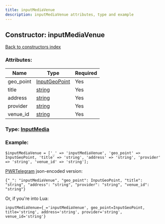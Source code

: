 ```yaml
---
title: inputMediaVenue
description: inputMediaVenue attributes, type and example
---
```

## Constructor: inputMediaVenue  
[Back to constructors index](index.md)



### Attributes:

| Name     |    Type       | Required |
|----------|---------------|----------|
|geo\_point|[InputGeoPoint](../types/InputGeoPoint.md) | Yes|
|title|[string](../types/string.md) | Yes|
|address|[string](../types/string.md) | Yes|
|provider|[string](../types/string.md) | Yes|
|venue\_id|[string](../types/string.md) | Yes|



### Type: [InputMedia](../types/InputMedia.md)


### Example:

```
$inputMediaVenue = ['_' => 'inputMediaVenue', 'geo_point' => InputGeoPoint, 'title' => 'string', 'address' => 'string', 'provider' => 'string', 'venue_id' => 'string'];
```  

[PWRTelegram](https://pwrtelegram.xyz) json-encoded version:

```
{"_": "inputMediaVenue", "geo_point": InputGeoPoint, "title": "string", "address": "string", "provider": "string", "venue_id": "string"}
```


Or, if you're into Lua:  


```
inputMediaVenue={_='inputMediaVenue', geo_point=InputGeoPoint, title='string', address='string', provider='string', venue_id='string'}

```


